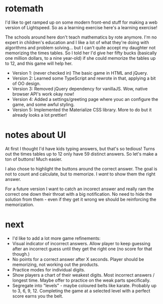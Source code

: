# rotemath
I'd like to get ramped up on some modern front-end stuff for making a web version of Lightspeed. So as a learning exercise here's a 
learning exercise!

The schools around here don't teach mathematics by rote anymore. I'm no expert in children's education and I like a lot of what they're 
doing with algorithms and problem solving... but I can't quite accept my daughter not memorizing the times tables. So I told her
I'd give her fifty bucks (basically one million dollars, to a nine year-old) if she could memorize the tables up to 12, and this game will help her.

  * Version 1: (never checked in) The basic game in HTML and jQuery.
  * Version 2: Learned some TypeScript and rewrote in that, applying a bit of OO design.
  * Version 3: Removed jQuery dependency for vanillaJS. Wow, native browser API's work okay now!
  * Version 4: Added a settings/greeting page where youc an configure the game, and some awful styling.
  * Version 5: Implemented the Materialize CSS library. More to do but it already looks a lot prettier!

# notes about UI
At first I thought I'd have kids typing answers, but that's so tedious! Turns out the times tables up to 12 only have 59 distinct answers. So let's make a ton of buttons! Much easier.

I also chose to highlight the buttons around the correct answer. The goal is not to count and calculate, but to memorize. I *want* to show them the right answer.

For a future version I want to catch an incorect answer and really ram the correct one down their throat with a big notification. No need to hide the solution from them - even if
they get it wrong we should be reinforcing the memorization.

# next
  * I'd like to add a lot more game refinements: 
  * Visual indicator of incorrect answers. Allow player to keep guessing after an incorrect guess until they get the right one (no score for that though.)
  * No points for a correct answer after X seconds. Player should be memorizing, not working out the products.
  * Practice modes for individual digits.
  * Show players a chart of their weakest digits. Most incorrect answers / longest time. Maybe offer to practice on the weak parts specifically.
  * Segregate into "levels" - maybe coloured belts like karate. Probably up to 3, 6, 9, 12. Completing the game at a selected level with a perfect score earns you the belt.
  
